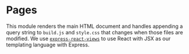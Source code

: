 Pages
======


This module renders the main HTML document and handles appending a query string to `build.js` and `style.css` that changes when those files are modified.
We use [`express-react-views`](https://github.com/reactjs/express-react-views)
to use React with JSX as our templating language with Express.
